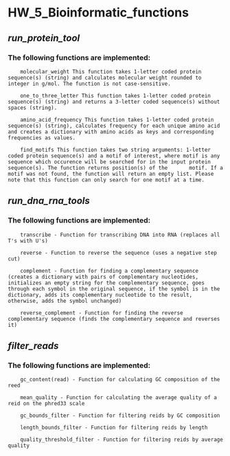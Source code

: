 # **HW_5_Bioinformatic_functions**
## *run_protein_tool*
### The following functions are implemented:
        
        molecular_weight This function takes 1-letter coded protein sequence(s) (string) and calculates molecular weight rounded to integer in g/mol. The function is not case-sensitive. 
        
        one_to_three_letter This function takes 1-letter coded protein sequence(s) (string) and returns a 3-letter coded sequence(s) without spaces (string). 
        
        amino_acid_frequency This function takes 1-letter coded protein sequence(s) (string), calculates frequency for each unique amino acid and creates a dictionary with amino acids as keys and corresponding frequencies as values. 
        
        find_motifs This function takes two string arguments: 1-letter coded protein sequence(s) and a motif of interest, where motif is any sequence which occurence will be searched for in the input protein sequence(s). The function returns position(s) of the       motif. If a motif was not found, the function will return an empty list. Please note that this function can only search for one motif at a time. 


## *run_dna_rna_tools* 
### The following functions are implemented:
        transcribe - Function for transcribing DNA into RNA (replaces all T's with U's)
        
        reverse - Function to reverse the sequence (uses a negative step cut)
        
        complement - Function for finding a complementary sequence (creates a dictionary with pairs of complementary nucleotides, initializes an empty string for the complementary sequence, goes through each symbol in the original sequence, if the symbol is in the dictionary, adds its complementary nucleotide to the result, otherwise, adds the symbol unchanged)
        
        reverse_complement - Function for finding the reverse complementary sequence (finds the complementary sequence and reverses it)

## *filter_reads*
### The following functions are implemented:

        gc_content(read) - Function for calculating GC composition of the reed
        
        mean_quality - Function for calculating the average quality of a reid on the phred33 scale

        gc_bounds_filter - Function for filtering reids by GC composition
        
        length_bounds_filter - Function for filtering reids by length

        quality_threshold_filter - Function for filtering reids by average quality


